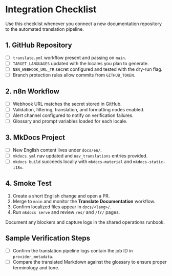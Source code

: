 # Integration Checklist

Use this checklist whenever you connect a new documentation repository to the automated translation pipeline.

## 1. GitHub Repository

- [ ] `translate.yml` workflow present and passing on `main`.
- [ ] `TARGET_LANGUAGES` updated with the locales you plan to generate.
- [ ] `N8N_WEBHOOK_URL_TR` secret configured and tested with the dry-run flag.
- [ ] Branch protection rules allow commits from `GITHUB_TOKEN`.

## 2. n8n Workflow

- [ ] Webhook URL matches the secret stored in GitHub.
- [ ] Validation, filtering, translation, and formatting nodes enabled.
- [ ] Alert channel configured to notify on verification failures.
- [ ] Glossary and prompt variables loaded for each locale.

## 3. MkDocs Project

- [ ] New English content lives under `docs/en/`.
- [ ] `mkdocs.yml` nav updated and `nav_translations` entries provided.
- [ ] `mkdocs build` succeeds locally with `mkdocs-material` and `mkdocs-static-i18n`.

## 4. Smoke Test

1. Create a short English change and open a PR.
2. Merge to `main` and monitor the **Translate Documentation** workflow.
3. Confirm localized files appear in `docs/<lang>/`.
4. Run `mkdocs serve` and review `/es/` and `/fr/` pages.

Document any blockers and capture logs in the shared operations runbook.


## Sample Verification Steps

- [ ] Confirm the translation pipeline logs contain the job ID in `provider_metadata`.
- [ ] Compare the translated Markdown against the glossary to ensure proper terminology and tone.
